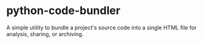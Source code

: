 # python-code-bundler
A simple utility to bundle a project's source code into a single HTML file for analysis, sharing, or archiving.
